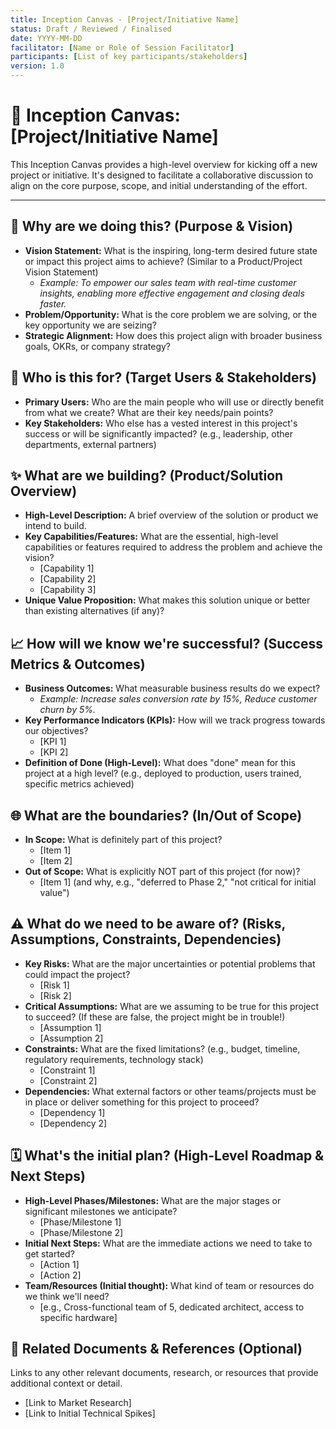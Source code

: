 ```yaml
---
title: Inception Canvas - [Project/Initiative Name]
status: Draft / Reviewed / Finalised
date: YYYY-MM-DD
facilitator: [Name or Role of Session Facilitator]
participants: [List of key participants/stakeholders]
version: 1.0
---
```


# 🚀 Inception Canvas: [Project/Initiative Name]

This Inception Canvas provides a high-level overview for kicking off a new project or initiative. It's designed to facilitate a collaborative discussion to align on the core purpose, scope, and initial understanding of the effort.

---

## 🌟 Why are we doing this? (Purpose & Vision)

- **Vision Statement:** What is the inspiring, long-term desired future state or impact this project aims to achieve? (Similar to a Product/Project Vision Statement)
    - _Example: To empower our sales team with real-time customer insights, enabling more effective engagement and closing deals faster._
- **Problem/Opportunity:** What is the core problem we are solving, or the key opportunity we are seizing?
- **Strategic Alignment:** How does this project align with broader business goals, OKRs, or company strategy?

## 🎯 Who is this for? (Target Users & Stakeholders)

- **Primary Users:** Who are the main people who will use or directly benefit from what we create? What are their key needs/pain points?
- **Key Stakeholders:** Who else has a vested interest in this project's success or will be significantly impacted? (e.g., leadership, other departments, external partners)

## ✨ What are we building? (Product/Solution Overview)

- **High-Level Description:** A brief overview of the solution or product we intend to build.
- **Key Capabilities/Features:** What are the essential, high-level capabilities or features required to address the problem and achieve the vision?
    - [Capability 1]
    - [Capability 2]
    - [Capability 3]
- **Unique Value Proposition:** What makes this solution unique or better than existing alternatives (if any)?

## 📈 How will we know we're successful? (Success Metrics & Outcomes)

- **Business Outcomes:** What measurable business results do we expect?
    - _Example: Increase sales conversion rate by 15%, Reduce customer churn by 5%._
- **Key Performance Indicators (KPIs):** How will we track progress towards our objectives?
    * [KPI 1]
    * [KPI 2]
- **Definition of Done (High-Level):** What does "done" mean for this project at a high level? (e.g., deployed to production, users trained, specific metrics achieved)

## 🌐 What are the boundaries? (In/Out of Scope)

- **In Scope:** What is definitely part of this project?
    - [Item 1]
    - [Item 2]
- **Out of Scope:** What is explicitly NOT part of this project (for now)?
    - [Item 1] (and why, e.g., "deferred to Phase 2," "not critical for initial value")

## ⚠️ What do we need to be aware of? (Risks, Assumptions, Constraints, Dependencies)

- **Key Risks:** What are the major uncertainties or potential problems that could impact the project?
    - [Risk 1]
    - [Risk 2]
- **Critical Assumptions:** What are we assuming to be true for this project to succeed? (If these are false, the project might be in trouble!)
    - [Assumption 1]
    * [Assumption 2]
- **Constraints:** What are the fixed limitations? (e.g., budget, timeline, regulatory requirements, technology stack)
    - [Constraint 1]
    - [Constraint 2]
- **Dependencies:** What external factors or other teams/projects must be in place or deliver something for this project to proceed?
    - [Dependency 1]
    - [Dependency 2]

## 🗓️ What's the initial plan? (High-Level Roadmap & Next Steps)

- **High-Level Phases/Milestones:** What are the major stages or significant milestones we anticipate?
    - [Phase/Milestone 1]
    - [Phase/Milestone 2]
- **Initial Next Steps:** What are the immediate actions we need to take to get started?
    - [Action 1]
    - [Action 2]
- **Team/Resources (Initial thought):** What kind of team or resources do we think we'll need?
    - [e.g., Cross-functional team of 5, dedicated architect, access to specific hardware]

## 🔗 Related Documents & References (Optional)

Links to any other relevant documents, research, or resources that provide additional context or detail.

- [Link to Market Research]
- [Link to Initial Technical Spikes]
